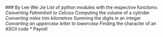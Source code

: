  # # #   B y   L e e   W e i   J i e   L i s t   o f   p y t h o n   m o d u l e s   w i t h   t h e   r e s p e c t i v e   f u n c t i o n s :   *   C o n v e r t i n g   F a h r e n h e i t   t o   C e l c i u s  *   C o m p u t i n g   t h e   v o l u m e   o f   a   c y l i n d e r  *   C o n v e r t i n g   m i l e s   i n t o   k i l o m e t r e s  *   S u m m i n g   t h e   d i g i t s   i n   a n   i n t e g e r  *   C o n v e r t i n g   a n   u p p e r c a s e   l e t t e r   t o   l o w e r c a s e  *   F i n d i n g   t h e   c h a r a c t e r   o f   a n   A S C I I   c o d e  *   P a y r o l l 